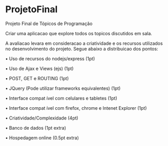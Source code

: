 # ProjetoFinal
Projeto Final de Tópicos de Programação

Criar uma aplicacao que explore todos os topicos discutidos em sala.

A avaliacao levara em consideracao a criatividade e os recursos utilizados no desenvolvimento do projeto. 
Segue abaixo a distribuicao dos pontos:

• Uso de recursos do nodejs/express (1pt)

• Uso de Ajax e Views (ejs) (1pt)

• POST, GET e ROUTING (1pt)

• JQuery (Pode utilizar frameworks equivalentes) (1pt)

• Interface compat ́ıvel com celulares e tabletes (1pt)

• Interface compat ́ıvel com firefox, chrome e Intenet Explorer (1pt)

• Criatividade/Complexidade (4pt)

• Banco de dados (1pt extra)

• Hospedagem online (0.5pt extra)
